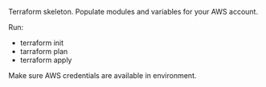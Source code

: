 Terraform skeleton. Populate modules and variables for your AWS account.

Run:
- terraform init
- tarraform plan
- terraform apply

Make sure AWS credentials are available in environment.